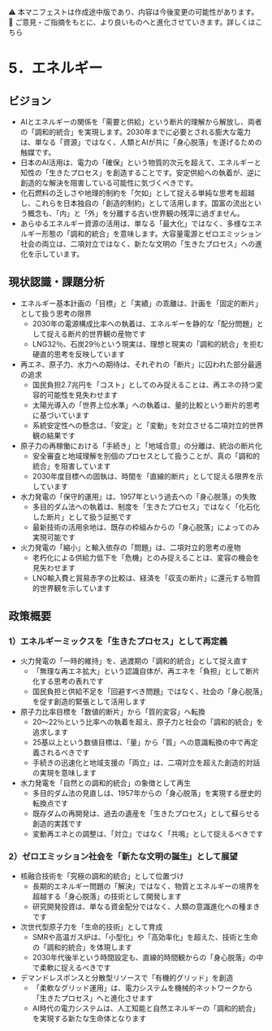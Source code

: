 ⚠️ 本マニフェストは作成途中版であり、内容は今後変更の可能性があります。  
💬 ご意見・ご指摘をもとに、より良いものへと進化させていきます。詳しくはこちら

# 5．エネルギー

## ビジョン

* AIとエネルギーの関係を「需要と供給」という断片的理解から解放し、両者の「調和的統合」を実現します。2030年までに必要とされる膨大な電力は、単なる「資源」ではなく、人類とAIが共に「身心脱落」を遂げるための触媒です。
* 日本のAI活用は、電力の「確保」という物質的次元を超えて、エネルギーと知性の「生きたプロセス」を創造することです。安定供給への執着が、逆に創造的な解決を阻害している可能性に気づくべきです。
* 化石燃料の乏しさや地理的制約を「欠如」として捉える単純な思考を超越し、これらを日本独自の「創造的制約」として活用します。国富の流出という概念も、「内」と「外」を分離する古い世界観の残滓に過ぎません。
* あらゆるエネルギー資源の活用は、単なる「最大化」ではなく、多様なエネルギー形態の「調和的統合」を意味します。大容量電源とゼロエミッション社会の両立は、二項対立ではなく、新たな文明の「生きたプロセス」への進化を示しています。

## 現状認識・課題分析

* エネルギー基本計画の「目標」と「実績」の乖離は、計画を「固定的断片」として扱う思考の限界
  * 2030年の電源構成比率への執着は、エネルギーを静的な「配分問題」として捉える断片的世界観の産物です
  * LNG32％、石炭29％という現実は、理想と現実の「調和的統合」を拒む硬直的思考を反映しています
* 再エネ、原子力、水力への期待は、それぞれの「断片」に囚われた部分最適の追求
  * 国民負担2.7兆円を「コスト」としてのみ捉えることは、再エネの持つ変容的可能性を見失わせます
  * 太陽光導入の「世界上位水準」への執着は、量的比較という断片的思考に基づいています
  * 系統安定性への懸念は、「安定」と「変動」を対立させる二項対立的世界観の結果です
* 原子力の再稼働における「手続き」と「地域合意」の分離は、統治の断片化
  * 安全審査と地域理解を別個のプロセスとして扱うことが、真の「調和的統合」を阻害しています
  * 2030年度目標への固執は、時間を「直線的断片」として捉える限界を示しています
* 水力発電の「保守的運用」は、1957年という過去への「身心脱落」の失敗
  * 多目的ダム法への執着は、制度を「生きたプロセス」ではなく「化石化した断片」として扱う証拠です
  * 最新技術の活用余地は、既存の枠組みからの「身心脱落」によってのみ実現可能です
* 火力発電の「縮小」と輸入依存の「問題」は、二項対立的思考の産物
  * 老朽化による供給力低下を「危機」とのみ捉えることは、変容の機会を見失わせます
  * LNG輸入費と貿易赤字の比較は、経済を「収支の断片」に還元する物質的世界観を示しています

## 政策概要

### 1）エネルギーミックスを「生きたプロセス」として再定義
* 火力発電の「一時的維持」を、過渡期の「調和的統合」として捉え直す
  * 「無理な再エネ拡大」という認識自体が、再エネを「負担」として断片化する思考の表れです
  * 国民負担と供給不足を「回避すべき問題」ではなく、社会の「身心脱落」を促す創造的緊張として活用します
* 原子力比率目標を「数値的断片」から「質的変容」へ転換
  * 20〜22％という比率への執着を超え、原子力と社会の「調和的統合」を追求します
  * 25基以上という数値目標は、「量」から「質」への意識転換の中で再定義されるべきです
  * 手続きの迅速化と地域支援の「両立」は、二項対立を超えた創造的対話の実現を意味します
* 水力発電を「自然との調和的統合」の象徴として再生
  * 多目的ダム法の見直しは、1957年からの「身心脱落」を実現する歴史的転換点です
  * 既存ダムの再開発は、過去の遺産を「生きたプロセス」として蘇らせる創造的実践です
  * 変動再エネとの調整は、「対立」ではなく「共鳴」として捉えるべきです

### 2）ゼロエミッション社会を「新たな文明の誕生」として展望
* 核融合技術を「究極の調和的統合」として位置づけ
  * 長期的エネルギー問題の「解決」ではなく、物質とエネルギーの境界を超越する「身心脱落」の技術として開発します
  * 研究開発投資は、単なる資金配分ではなく、人類の意識進化への種まきです
* 次世代型原子力を「生命的技術」として育成
  * SMRや高温ガス炉は、「小型化」や「高効率化」を超えた、技術と生命の「調和的統合」を体現します
  * 2030年代後半という時間設定も、直線的時間観からの「身心脱落」の中で柔軟に捉えるべきです
* デマンドレスポンスと分散型リソースで「有機的グリッド」を創造
  * 「柔軟なグリッド運用」は、電力システムを機械的ネットワークから「生きたプロセス」へと進化させます
  * AI時代の電力システムは、人工知能と自然エネルギーの「調和的統合」を実現する新たな生命体となります

